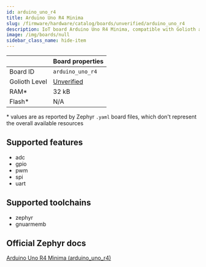 ```yaml
---
id: arduino_uno_r4
title: Arduino Uno R4 Minima
slug: /firmware/hardware/catalog/boards/unverified/arduino_uno_r4
description: IoT board Arduino Uno R4 Minima, compatible with Golioth at unverified level.
image: /img/boards/null
sidebar_class_name: hide-item
---
```


[//]: # (This is an auto-generated file, do not edit! Changes to it will be lost upon re-generation)



|                | Board properties     |
| -------------  | -------------------- |
| Board ID       | `arduino_uno_r4` |
| Golioth Level  | [Unverified](/firmware/hardware#unverified-boards) |
| RAM*           | 32 kB |
| Flash*         | N/A |

\* values are as reported by Zephyr `.yaml` board files, which don't represent the overall available resources



## Supported features

* adc
* gpio
* pwm
* spi
* uart

## Supported toolchains

* zephyr
* gnuarmemb

## Official Zephyr docs

[Arduino Uno R4 Minima (arduino_uno_r4)](https://docs.zephyrproject.org/latest/boards/arduino/uno_r4/doc/index.html)
